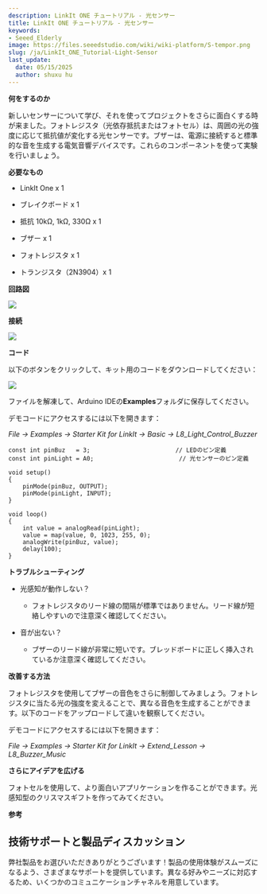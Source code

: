 ```yaml
---
description: LinkIt ONE チュートリアル - 光センサー
title: LinkIt ONE チュートリアル - 光センサー
keywords:
- Seeed_Elderly
image: https://files.seeedstudio.com/wiki/wiki-platform/S-tempor.png
slug: /ja/LinkIt_ONE_Tutorial-Light-Sensor
last_update:
  date: 05/15/2025
  author: shuxu hu
---
```



**何をするのか**

新しいセンサーについて学び、それを使ってプロジェクトをさらに面白くする時が来ました。フォトレジスタ（光依存抵抗またはフォトセル）は、周囲の光の強度に応じて抵抗値が変化する光センサーです。ブザーは、電源に接続すると標準的な音を生成する電気音響デバイスです。これらのコンポーネントを使って実験を行いましょう。

**必要なもの**

*   LinkIt One x 1

*   ブレイクボード x 1

*   抵抗 10kΩ, 1kΩ, 330Ω x 1

*   ブザー x 1

*   フォトレジスタ x 1

*   トランジスタ（2N3904）x 1

**回路図**

![](https://files.seeedstudio.com/wiki/LinkIt_ONE_Tutorial-Light-Sensor/img/LinkItONE_Kit_8_1.jpg)

**接続**

![](https://files.seeedstudio.com/wiki/LinkIt_ONE_Tutorial-Light-Sensor/img/LinkItONE_Kit_8_2.jpg)

**コード**

以下のボタンをクリックして、キット用のコードをダウンロードしてください：

[![](https://files.seeedstudio.com/wiki/LinkIt_ONE_Tutorial-Light-Sensor/img/Code_sidekick_linkit.png)](https://github.com/Seeed-Studio/Sidekick_Basic_Kit_for_LinkIt)

ファイルを解凍して、Arduino IDEの**Examples**フォルダに保存してください。

デモコードにアクセスするには以下を開きます：

_File -> Examples -> Starter Kit for LinkIt -> Basic -> L8_Light_Control_Buzzer_
```
const int pinBuz   = 3;                        // LEDのピン定義
const int pinLight = A0;                        // 光センサーのピン定義

void setup()
{
    pinMode(pinBuz, OUTPUT);
    pinMode(pinLight, INPUT);
}

void loop()
{
    int value = analogRead(pinLight);
    value = map(value, 0, 1023, 255, 0);
    analogWrite(pinBuz, value);
    delay(100);
}
```
**トラブルシューティング**

*   光感知が動作しない？

    *   フォトレジスタのリード線の間隔が標準ではありません。リード線が短絡しやすいので注意深く確認してください。

*   音が出ない？

    *   ブザーのリード線が非常に短いです。ブレッドボードに正しく挿入されているか注意深く確認してください。

**改善する方法**

フォトレジスタを使用してブザーの音色をさらに制御してみましょう。フォトレジスタに当たる光の強度を変えることで、異なる音色を生成することができます。以下のコードをアップロードして違いを観察してください。

デモコードにアクセスするには以下を開きます：

_File -> Examples -> Starter Kit for LinkIt -> Extend_Lesson -> L8_Buzzer_Music_

**さらにアイデアを広げる**

フォトセルを使用して、より面白いアプリケーションを作ることができます。光感知型のクリスマスギフトを作ってみてください。

**参考**

<!-- *   [基本](/ja/LinkIt_ONE_Tutorial-The_Basics)

*   [Hello World](/ja/LinkIt_ONE_Tutorial-Hello_World)

*   [プッシュボタン](/ja/LinkIt_ONE_Tutorial-Push_Button)

*   [マーキー](/ja/LinkIt_ONE_Tutorial-Marquee)

*   [カラフルな世界](/ja/LinkIt_ONE_Tutorial-Colorful_World)

*   [アナログインターフェース](/ja/LinkIt_ONE_Tutorial-Analog_Interface)

*   [ミニサーボ](/ja/LinkIt-ONE-Tutorial---Mini-Servo)

*   [光センサー](/ja/LinkIt_ONE_Tutorial-Light-Sensor)

*   [SMSでLEDを制御](/ja/LinkIt_ONE_Tutorial-SMS_control_the_LED)

*   [ウェブページで温度を取得](/ja/LinkIt_ONE_Tutorial-Get_temperature_with_Webpage) -->

## 技術サポートと製品ディスカッション

弊社製品をお選びいただきありがとうございます！製品の使用体験がスムーズになるよう、さまざまなサポートを提供しています。異なる好みやニーズに対応するため、いくつかのコミュニケーションチャネルを用意しています。

<div class="button_tech_support_container">
<a href="https://forum.seeedstudio.com/" class="button_forum"></a> 
<a href="https://www.seeedstudio.com/contacts" class="button_email"></a>
</div>

<div class="button_tech_support_container">
<a href="https://discord.gg/eWkprNDMU7" class="button_discord"></a> 
<a href="https://github.com/Seeed-Studio/wiki-documents/discussions/69" class="button_discussion"></a>
</div>